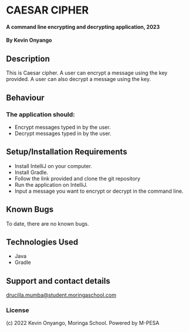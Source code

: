 # CAESAR CIPHER
#### A command line encrypting and decrypting application, 2023
#### By **Kevin Onyango**
## Description
This is Caesar cipher. A user can encrypt a message using the key provided. A user can also decrypt a message using the key.
## Behaviour
###  The application should:
* Encrypt messages typed in by the user.
* Decrypt messages typed in by the user.
## Setup/Installation Requirements
* Install IntelliJ on your computer.
* Install Gradle.
* Follow the link provided and clone the git repository
* Run the application on IntelliJ.
* Input a message you want to encrypt or decrypt in the command line.
## Known Bugs
To date, there are no known bugs.
## Technologies Used
* Java
* Gradle
## Support and contact details
drucilla.mumba@student.moringaschool.com
### License
(c) 2022 Kevin Onyango, Moringa School.
Powered by M-PESA